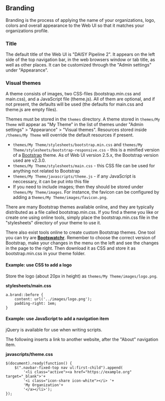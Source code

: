 ## Branding

Branding is the process of applying the name of your organizations, logo, colors and overall appearance to the Web UI so that it matches your organizations profile.

### Title

The default title of the Web UI is "DAISY Pipeline 2". It appears on the left side of the top navigation bar, in the web browsers window or tab title, as well as other places. It can be customized through the "Admin settings" under "Appearance".

### Visual themes

A theme consists of images, two CSS-files (bootstrap.min.css and main.css), and a JavaScript file (theme.js). All of them are optional, and if not present, the defaults will be used (the defaults for main.css and theme.js are empty files).

Themes must be stored in the `themes` directory. A theme stored in `themes/My Theme` will appear as "My Theme" in the list of themes under "Admin settings" &gt; "Appearance" &gt; "Visual themes". Resources stored inside `/themes/My Theme` will override the default resources if present.

- `themes/My Theme/stylesheets/bootstrap.min.css` and `themes/My Theme/stylesheets/bootstrap-responsive.css` - this is a minified version of a [Bootstrap](http://getbootstrap.com/) theme. As of Web UI version 2.5.x, the Bootstrap version used are v2.3.0.
- `themes/My Theme/stylesheets/main.css` - this CSS file can be used for anything not related to Bootstrap
- `themes/My Theme/javascripts/theme.js` - if any JavaScript is neccessary, it can be put into this file
- If you need to include images; then they should be stored under `themes/My Theme/images`. For instance, the favicon can be configured by adding a t`hemes/My Theme/images/favicon.png`.

There are many Bootstrap themes available online, and they are typically distributed as a file called bootstrap.min.css. If you find a theme you like or create one using online tools, simply place the bootstrap.min.css file in the "stylesheets" directory of your theme to use it.

There also exist tools online to create custom Bootstrap themes. One tool you can try are **[Bootswatchr](http://bootswatchr.com/)**. Remember to choose the correct version of Bootstrap, make your changes in the menu on the left and see the changes in the page to the right. Then download it as CSS and store it as bootstrap.min.css in your theme folder.

#### Example: use CSS to add a logo

Store the logo (about 20px in height) as `themes/My Theme/images/logo.png`.

**stylesheets/main.css**
```
a.brand::before {
    content: url('../images/logo.png');
    padding-right: 1em;
}
```

#### Example: use JavaScript to add a navigation item

jQuery is available for use when writing scripts.

The following inserts a link to another website, after the "About" navigation item.

**javascripts/theme.css**
```
$(document).ready(function() {
    $(".navbar-fixed-top nav ul:first-child").append(
        '<li class="active"><a href="https://example.org" target="_blank">'+
        '<i class="icon-share icon-white"></i> '+
        'My Organization'+
        '</a></li>');
});
```
